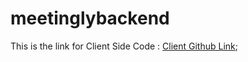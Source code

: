 # meetinglybackend
This is the link for Client Side Code : [Client Github Link](https://github.com/indira1vik/meetinglyclient);
